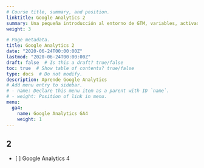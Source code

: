 ```yaml
---
# Course title, summary, and position.
linktitle: Google Analytics 2
summary: Una pequeña introducción al entorno de GTM, variables, activadores y etiquetas
weight: 3

# Page metadata.
title: Google Analytics 2
date: "2020-06-24T00:00:00Z"
lastmod: "2020-06-24T00:00:00Z"
draft: false  # Is this a draft? true/false
toc: true  # Show table of contents? true/false
type: docs  # Do not modify.
description: Aprende Google Analytics
# Add menu entry to sidebar.
# - name: Declare this menu item as a parent with ID `name`.
# - weight: Position of link in menu.
menu:
  ga4:
    name: Google Analytics GA4
    weight: 1
---
```



## 2

- [ ] Google Analytics 4